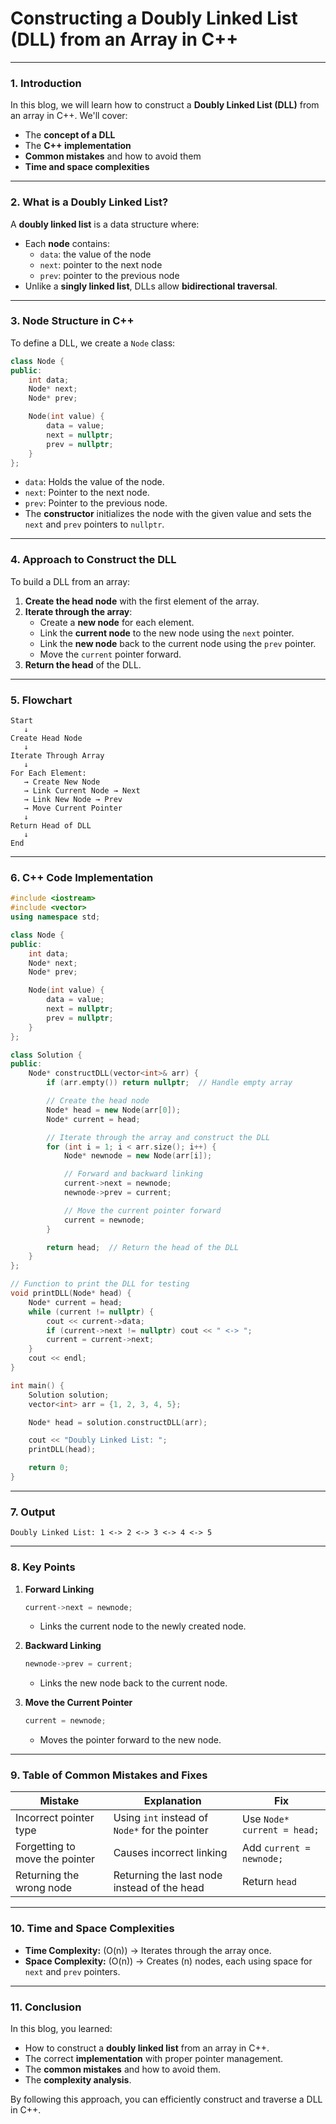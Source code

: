# **Constructing a Doubly Linked List (DLL) from an Array in C++**

---

### **1. Introduction**

In this blog, we will learn how to construct a **Doubly Linked List (DLL)** from an array in C++. We'll cover:

- The **concept of a DLL**
- The **C++ implementation**
- **Common mistakes** and how to avoid them
- **Time and space complexities**

---

### **2. What is a Doubly Linked List?**

A **doubly linked list** is a data structure where:

- Each **node** contains:
    - `data`: the value of the node
    - `next`: pointer to the next node
    - `prev`: pointer to the previous node
- Unlike a **singly linked list**, DLLs allow **bidirectional traversal**.

---

### **3. Node Structure in C++**

To define a DLL, we create a `Node` class:

```cpp
class Node {
public:
    int data;
    Node* next;
    Node* prev;

    Node(int value) {
        data = value;
        next = nullptr;
        prev = nullptr;
    }
};

```

- `data`: Holds the value of the node.
- `next`: Pointer to the next node.
- `prev`: Pointer to the previous node.
- The **constructor** initializes the node with the given value and sets the `next` and `prev` pointers to `nullptr`.

---

### **4. Approach to Construct the DLL**

To build a DLL from an array:

1. **Create the head node** with the first element of the array.
2. **Iterate through the array**:
    - Create a **new node** for each element.
    - Link the **current node** to the new node using the `next` pointer.
    - Link the **new node** back to the current node using the `prev` pointer.
    - Move the `current` pointer forward.
3. **Return the head** of the DLL.

---

### **5. Flowchart**

```
Start
   ↓
Create Head Node
   ↓
Iterate Through Array
   ↓
For Each Element:
   → Create New Node
   → Link Current Node → Next
   → Link New Node → Prev
   → Move Current Pointer
   ↓
Return Head of DLL
   ↓
End

```

---

### **6. C++ Code Implementation**

```cpp
#include <iostream>
#include <vector>
using namespace std;

class Node {
public:
    int data;
    Node* next;
    Node* prev;

    Node(int value) {
        data = value;
        next = nullptr;
        prev = nullptr;
    }
};

class Solution {
public:
    Node* constructDLL(vector<int>& arr) {
        if (arr.empty()) return nullptr;  // Handle empty array

        // Create the head node
        Node* head = new Node(arr[0]);
        Node* current = head;

        // Iterate through the array and construct the DLL
        for (int i = 1; i < arr.size(); i++) {
            Node* newnode = new Node(arr[i]);

            // Forward and backward linking
            current->next = newnode;
            newnode->prev = current;

            // Move the current pointer forward
            current = newnode;
        }

        return head;  // Return the head of the DLL
    }
};

// Function to print the DLL for testing
void printDLL(Node* head) {
    Node* current = head;
    while (current != nullptr) {
        cout << current->data;
        if (current->next != nullptr) cout << " <-> ";
        current = current->next;
    }
    cout << endl;
}

int main() {
    Solution solution;
    vector<int> arr = {1, 2, 3, 4, 5};

    Node* head = solution.constructDLL(arr);

    cout << "Doubly Linked List: ";
    printDLL(head);

    return 0;
}

```

---

### **7. Output**

```
Doubly Linked List: 1 <-> 2 <-> 3 <-> 4 <-> 5

```

---

### **8. Key Points**

1. **Forward Linking**
    
    ```cpp
    current->next = newnode;
    
    ```
    
    - Links the current node to the newly created node.
2. **Backward Linking**
    
    ```cpp
    newnode->prev = current;
    
    ```
    
    - Links the new node back to the current node.
3. **Move the Current Pointer**
    
    ```cpp
    current = newnode;
    
    ```
    
    - Moves the pointer forward to the new node.

---

### **9. Table of Common Mistakes and Fixes**

| **Mistake** | **Explanation** | **Fix** |
| --- | --- | --- |
| Incorrect pointer type | Using `int` instead of `Node*` for the pointer | Use `Node* current = head;` |
| Forgetting to move the pointer | Causes incorrect linking | Add `current = newnode;` |
| Returning the wrong node | Returning the last node instead of the head | Return `head` |

---

### **10. Time and Space Complexities**

- **Time Complexity:** \(O(n)\) → Iterates through the array once.
- **Space Complexity:** \(O(n)\) → Creates \(n\) nodes, each using space for `next` and `prev` pointers.

---

### **11. Conclusion**

In this blog, you learned:

- How to construct a **doubly linked list** from an array in C++.
- The correct **implementation** with proper pointer management.
- The **common mistakes** and how to avoid them.
- The **complexity analysis**.

By following this approach, you can efficiently construct and traverse a DLL in C++.
